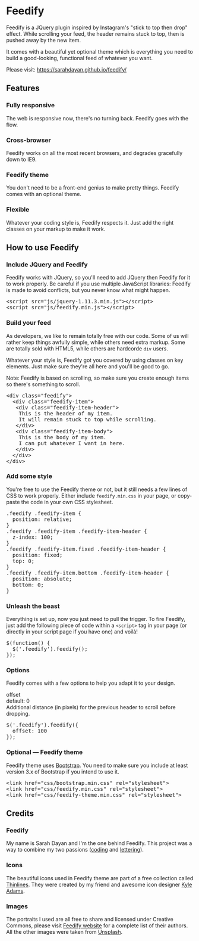 # Feedify
Feedify is a JQuery plugin inspired by Instagram's "stick to top then drop" effect.
While scrolling your feed, the header remains stuck to top, then is pushed away by the new item.

It comes with a beautiful yet optional theme which is everything you need to build a good-looking, functional feed of whatever you want.

Please visit: <a href="https://sarahdayan.github.io/feedify/" target="_blank">https://sarahdayan.github.io/feedify/</a>

## Features

### Fully responsive

The web is responsive now, there's no turning back.
Feedify goes with the flow.

### Cross-browser

Feedify works on all the most recent browsers,
and degrades gracefully down to IE9.

### Feedify theme

You don't need to be a front-end genius to make pretty things. Feedify comes with an optional theme.

### Flexible

Whatever your coding style is, Feedify respects it. Just add the right classes on your markup to make it work.

## How to use Feedify

### Include JQuery and Feedify

Feedify works with JQuery, so you'll need to add JQuery then Feedify for it to work properly. Be careful if you use multiple JavaScript libraries: Feedify is made to avoid conflicts, but you never know what might happen.

<pre>&lt;script src=&quot;js/jquery-1.11.3.min.js&quot;&gt;&lt;/script&gt;
&lt;script src=&quot;js/feedify.min.js&quot;&gt;&lt;/script&gt;</pre>

### Build your feed

As developers, we like to remain totally free with our code. Some of us will rather keep things awfully simple, while others need extra markup. Some are totally sold with HTML5, while others are hardcorde <code>div</code> users.

Whatever your style is, Feedify got you covered by using classes on key elements.
Just make sure they're all here and you'll be good to go.

Note: Feedify is based on scrolling, so make sure you create enough items so there's something to scroll.

<pre>&lt;div class=&quot;feedify&quot;&gt;
  &lt;div class=&quot;feedify-item&quot;&gt;
   &lt;div class=&quot;feedify-item-header&quot;&gt;
    This is the header of my item.
    It will remain stuck to top while scrolling.
   &lt;/div&gt;
   &lt;div class=&quot;feedify-item-body&quot;&gt;
    This is the body of my item.
    I can put whatever I want in here.
   &lt;/div&gt;
  &lt;/div&gt;
&lt;/div&gt;</pre>

### Add some style

You're free to use the Feedify theme or not, but it still needs a few lines of CSS to work properly. Either include <code>feedify.min.css</code> in your page, or copy-paste the code in your own CSS stylesheet.

<pre>.feedify .feedify-item {
  position: relative;
}
.feedify .feedify-item .feedify-item-header {
  z-index: 100;
}
.feedify .feedify-item.fixed .feedify-item-header {
  position: fixed;
  top: 0;
}
.feedify .feedify-item.bottom .feedify-item-header {
  position: absolute;
  bottom: 0;
}</pre>

### Unleash the beast

Everything is set up, now you just need to pull the trigger. To fire Feedify, just add the following piece of code within a <code>&lt;script&gt;</code> tag in your page (or directly in your script page if you have one) and voilà!

<pre>$(function() {
  $('.feedify').feedify();
});</pre>

### Options

Feedify comes with a few options to help you adapt it to your design.

offset<br>
default: 0<br>
Additional distance (in pixels) for the previous header to scroll before dropping.

<pre>$('.feedify').feedify({
  offset: 100
});</pre>

### Optional — Feedify theme

Feedify theme uses <a href="http://getbootstrap.com/" target="_blank">Bootstrap</a>. You need to make sure you include at least version 3.x of Bootstrap if you intend to use it.

<pre>&lt;link href=&quot;css/bootstrap.min.css&quot; rel=&quot;stylesheet&quot;&gt;
&lt;link href=&quot;css/feedify.min.css&quot; rel=&quot;stylesheet&quot;&gt;
&lt;link href=&quot;css/feedify-theme.min.css&quot; rel=&quot;stylesheet&quot;&gt;</pre>


## Credits

### Feedify

My name is Sarah Dayan and I'm the one behind Feedify. This project was a way to combine my two passions (<a href="http://resume.sarahdayan.com/" target="_blank">coding</a> and <a href="http://www.sarahdayan.com/" target="_blank">lettering</a>).

### Icons

The beautiful icons used in Feedify theme are part of a free collection called <a href="http://www.kyleadams.me/thinlines/" target="_blank">Thinlines</a>. They were created by my friend and awesome icon designer <a href="http://kyleadams.me/" target="_blank">Kyle Adams</a>.

### Images

The portraits I used are all free to share and licensed under Creative Commons, please visit <a href="http://demos.sarahdayan.com/feedify/#credits" target="_blank">Feedify website</a> for a complete list of their authors. All the other images were taken from <a href="http://unsplash.com/" target="_blank">Unsplash</a>.
